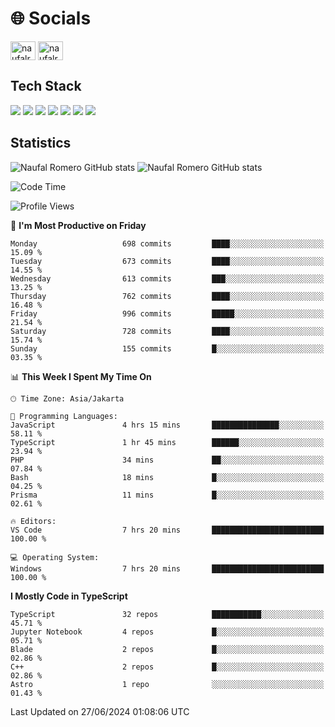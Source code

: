 <h1 align="">🌐 Socials</h1>
<p align="left">
<a href="https://linkedin.com/in/naufal-romero-putra-pratama-9ab816177/" target="blank"><img align="center" src="https://raw.githubusercontent.com/rahuldkjain/github-profile-readme-generator/master/src/images/icons/Social/linked-in-alt.svg" alt="naufalromero" height="30" width="40" /></a>
<a href="https://instagram.com/naufalromero" target="blank"><img align="center" src="https://raw.githubusercontent.com/rahuldkjain/github-profile-readme-generator/master/src/images/icons/Social/instagram.svg" alt="naufalromero" height="30" width="40" /></a>
</p>


<h2 align="">Tech Stack</h2>
<div align="">
  <img src="https://img.shields.io/badge/next.js-000000?style=for-the-badge&logo=nextdotjs&logoColor=white"/>
 <img src="https://img.shields.io/badge/typescript-%23007ACC.svg?style=for-the-badge&logo=typescript&logoColor=white"/>
 <img src="https://img.shields.io/badge/react-%2320232a.svg?style=for-the-badge&logo=react&logoColor=%2361DAFB"/>
 <img src="https://img.shields.io/badge/tailwindcss-%2338B2AC.svg?style=for-the-badge&logo=tailwind-css&logoColor=white"/>
 <img src="https://img.shields.io/badge/Prisma-3982CE?style=for-the-badge&logo=Prisma&logoColor=white"/>
 <img src="https://img.shields.io/badge/javascript-%23323330.svg?style=for-the-badge&logo=javascript&logoColor=%23F7DF1E"/>
 <img src="https://img.shields.io/badge/java-%23ED8B00.svg?style=for-the-badge&logo=openjdk&logoColor=white"/>
</div>


<h2 align="">Statistics</h2>
<div align="">
<img src="https://github-readme-stats-xi-nine-74.vercel.app/api?username=romves&show_icons=true&theme=tokyonight&include_all_commits=true&count_private=true" alt="Naufal Romero GitHub stats"/>
<img src="https://github-readme-stats-xi-nine-74.vercel.app/api/top-langs/?username=romves&theme=tokyonight&hide_border=false&include_all_commits=true&count_private=true&layout=compact" alt="Naufal Romero GitHub stats"/>
</div>

<!--START_SECTION:waka-->
![Code Time](http://img.shields.io/badge/Code%20Time-1%2C243%20hrs%2031%20mins-blue)

![Profile Views](http://img.shields.io/badge/Profile%20Views-0-blue)

📅 **I'm Most Productive on Friday** 

```text
Monday                   698 commits         ████░░░░░░░░░░░░░░░░░░░░░   15.09 % 
Tuesday                  673 commits         ████░░░░░░░░░░░░░░░░░░░░░   14.55 % 
Wednesday                613 commits         ███░░░░░░░░░░░░░░░░░░░░░░   13.25 % 
Thursday                 762 commits         ████░░░░░░░░░░░░░░░░░░░░░   16.48 % 
Friday                   996 commits         █████░░░░░░░░░░░░░░░░░░░░   21.54 % 
Saturday                 728 commits         ████░░░░░░░░░░░░░░░░░░░░░   15.74 % 
Sunday                   155 commits         █░░░░░░░░░░░░░░░░░░░░░░░░   03.35 % 
```


📊 **This Week I Spent My Time On** 

```text
🕑︎ Time Zone: Asia/Jakarta

💬 Programming Languages: 
JavaScript               4 hrs 15 mins       ███████████████░░░░░░░░░░   58.11 % 
TypeScript               1 hr 45 mins        ██████░░░░░░░░░░░░░░░░░░░   23.94 % 
PHP                      34 mins             ██░░░░░░░░░░░░░░░░░░░░░░░   07.84 % 
Bash                     18 mins             █░░░░░░░░░░░░░░░░░░░░░░░░   04.25 % 
Prisma                   11 mins             █░░░░░░░░░░░░░░░░░░░░░░░░   02.61 % 

🔥 Editors: 
VS Code                  7 hrs 20 mins       █████████████████████████   100.00 % 

💻 Operating System: 
Windows                  7 hrs 20 mins       █████████████████████████   100.00 % 
```

**I Mostly Code in TypeScript** 

```text
TypeScript               32 repos            ███████████░░░░░░░░░░░░░░   45.71 % 
Jupyter Notebook         4 repos             █░░░░░░░░░░░░░░░░░░░░░░░░   05.71 % 
Blade                    2 repos             █░░░░░░░░░░░░░░░░░░░░░░░░   02.86 % 
C++                      2 repos             █░░░░░░░░░░░░░░░░░░░░░░░░   02.86 % 
Astro                    1 repo              ░░░░░░░░░░░░░░░░░░░░░░░░░   01.43 % 
```




 Last Updated on 27/06/2024 01:08:06 UTC
<!--END_SECTION:waka-->
